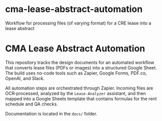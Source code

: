 # cma-lease-abstract-automation
Workflow for processing files (of varying format) for a CRE lease into a lease abstract
# CMA Lease Abstract Automation

This repository tracks the design documents for an automated workflow that converts lease files (PDFs or images) into a structured Google Sheet. The build uses no-code tools such as Zapier, Google Forms, PDF.co, OpenAI, and Slack.

All automation steps are orchestrated through Zapier. Incoming files are OCR‑processed, analyzed by the `Lease‑Analyzer` assistant, and then mapped into a Google Sheets template that contains formulas for the rent schedule and QA checks.

Documentation is located in the `docs/` folder.

